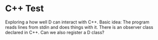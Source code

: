 # C++ Test

Exploring a how well D can interact with C++.
Basic idea: The program reads lines from stdin and does things with it.
There is an observer class declared in C++.
Can we also register a D class?
